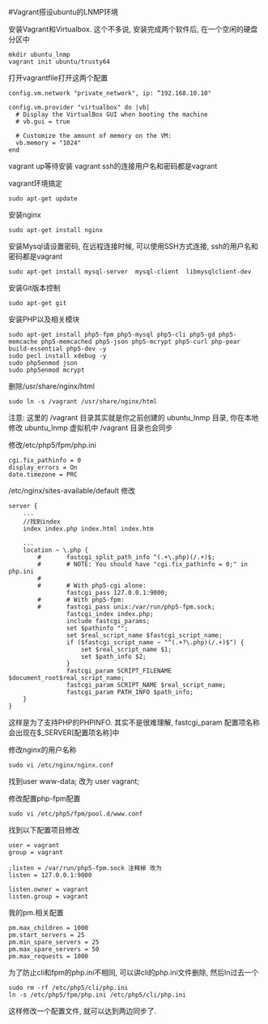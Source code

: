 #Vagrant搭设ubuntu的LNMP环境

安装Vagrant和Virtualbox. 这个不多说, 安装完成两个软件后, 在一个空闲的硬盘分区中

    mkdir ubuntu_lnmp
    vagrant init ubuntu/trusty64

打开vagrantfile打开这两个配置
	
	config.vm.network "private_network", ip: “192.168.10.10"

	config.vm.provider "virtualbox" do |vb|
  	  # Display the VirtualBox GUI when booting the machine
  	  # vb.gui = true
  
      # Customize the amount of memory on the VM:
      vb.memory = "1024"
    end

vagrant up等待安装
vagrant ssh的连接用户名和密码都是vagrant

vagrant环境搞定

	sudo apt-get update

安装nginx
	
	sudo apt-get install nginx

安装Mysql请设置密码, 在远程连接时候, 可以使用SSH方式连接, ssh的用户名和密码都是vagrant
	
	sudo apt-get install mysql-server  mysql-client  libmysqlclient-dev


安装Git版本控制

	sudo apt-get git

安装PHP以及相关模块

	sudo apt-get install php5-fpm php5-mysql php5-cli php5-gd php5-memcache php5-memcached php5-json php5-mcrypt php5-curl php-pear build-essential php5-dev -y
	sudo pecl install xdebug -y
	sudo php5enmod json
	sudo php5enmod mcrypt

删除/usr/share/nginx/html
	
	sudo ln -s /vagrant /usr/share/nginx/html

注意: 这里的 /vagrant 目录其实就是你之前创建的 ubuntu_lnmp 目录, 你在本地修改 ubuntu_lnmp 虚拟机中 /vagrant 目录也会同步

修改/etc/php5/fpm/php.ini

	cgi.fix_pathinfo = 0
	display_errors = On
	date.timezone = PRC

/etc/nginx/sites-available/default
修改

	server {
    	...
    	//找到index
    	index index.php index.html index.htm

   		...
   		location ~ \.php {
        	#       fastcgi_split_path_info ^(.+\.php)(/.+)$;
        	#       # NOTE: You should have "cgi.fix_pathinfo = 0;" in php.ini
        	#
        	#       # With php5-cgi alone:
                	fastcgi_pass 127.0.0.1:9000;
        	#       # With php5-fpm:
        	#       fastcgi_pass unix:/var/run/php5-fpm.sock;
            	    fastcgi_index index.php;
            	    include fastcgi_params;
            	    set $pathinfo "";
                	set $real_script_name $fastcgi_script_name;
                	if ($fastcgi_script_name ~ "^(.+?\.php)(/.+)$") {
                        set $real_script_name $1;
                        set $path_info $2;
                	}
                	fastcgi_param SCRIPT_FILENAME $document_root$real_script_name;
                	fastcgi_param SCRIPT_NAME $real_script_name;
                	fastcgi_param PATH_INFO $path_info;
        }
	}

这样是为了支持PHP的PHPINFO. 其实不是很难理解, fastcgi_param 配置项名称会出现在$_SERVER[配置项名称]中

修改nginx的用户名称
	
	sudo vi /etc/nginx/nginx.conf

找到user www-data; 改为 user vagrant;

修改配置php-fpm配置

	sudo vi /etc/php5/fpm/pool.d/www.conf

找到以下配置项目修改

	user = vagrant
	group = vagrant

	;listen = /var/run/php5-fpm.sock 注释掉 改为
	listen = 127.0.0.1:9000

	listen.owner = vagrant
	listen.group = vagrant

我的pm.相关配置

	pm.max_children = 1000
	pm.start_servers = 25
	pm.min_spare_servers = 25
	pm.max_spare_servers = 50
	pm.max_requests = 1000

为了防止cli和fpm的php.ini不相同, 可以讲cli的php.ini文件删除, 然后ln过去一个

	sudo rm -rf /etc/php5/cli/php.ini
	ln -s /etc/php5/fpm/php.ini /etc/php5/cli/php.ini

这样修改一个配置文件, 就可以达到两边同步了.

